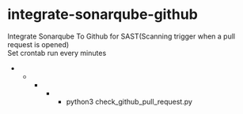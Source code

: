 # integrate-sonarqube-github
Integrate Sonarqube To Github for SAST(Scanning trigger when a pull request is opened)  
Set crontab run every minutes  
* * * * * python3 check_github_pull_request.py
